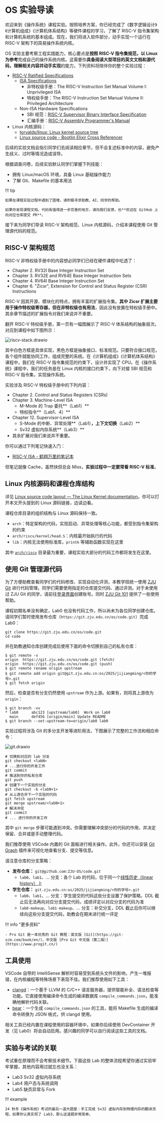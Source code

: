 # OS 实验导读

欢迎来到《操作系统》课程实验。按照培养方案，你已经完成了《数字逻辑设计》《计算机组成》《计算机体系结构》等硬件课程的学习，了解了 RISC-V 指令集架构和计算机系统的基本组成。现在，我们将进入软件部分，动手实现一个运行在 RISC-V 架构下的简易操作系统内核。

OS 实验主要考察工程实践能力，核心要点是**按照 RISC-V 指令集规范，以 Linux 为参考**完成自己的操作系统内核。这需要你**具备阅读大型项目的英文文档和源代码，理解相关内容并动手实现**的能力，下列资料将陪伴你的整个实验过程：

- [RISC-V Ratified Specifications](https://riscv.org/specifications/ratified/)
    - [ISA Specifications](https://github.com/riscv/riscv-isa-manual/)
        - 非特权级手册：The RISC-V Instruction Set Manual Volume I: Unprivileged ISA
        - 特权级手册：The RISC-V Instruction Set Manual Volume II: Privileged Architecture
    - Non-ISA Hardware Specifications
        - SBI 规范：[RISC-V Supervisor Binary Interface Specification](https://github.com/riscv-non-isa/riscv-sbi-doc/)
        - 汇编手册：[RISC-V Assembly Programmer's Manual](https://github.com/riscv-non-isa/riscv-asm-manual)
- Linux 内核源码：
    - [torvalds/linux: Linux kernel source tree](https://github.com/torvalds/linux)
    - [Linux source code - Bootlin Elixir Cross Referencer](https://elixir.bootlin.com/)

后续的实验文档会指引同学们去阅读相应章节，但不会复述标准中的内容，避免产生歧义、过时等情况造成误导。

根据调查问卷，后续实验默认同学们掌握下列技能：

- 拥有 Linux/macOS 环境，具备 Linux 基础操作能力
- 了解 Git、Makefile 的基本用法

!!! tip

    如果在课程实验过程中遇到了困难，请积极寻求助教、AI、同学的帮助。

    如果你发现课程文档、代码有值得进一步完善的地方，请向我们反馈，也**欢迎在 GitHub 上向对应仓库提交 PR**。

接下来为同学们导读 RISC-V 架构规范、Linux 内核源码，介绍本课程使用 Git 管理源代码的规范。

## RISC-V 架构规范

RISC-V 非特权级手册中的内容想必同学们已经在硬件课程中吃透了：

- Chapter 2. RV32I Base Integer Instruction Set
- Chapter 3. RV32E and RV64E Base Integer Instruction Sets
- Chapter 4. RV64I Base Integer Instruction Set
- Chapter 6. "Zicsr", Extension for Control and Status Register
 (CSR) Instructions

RISC-V 因其开源、模块化的特点，拥有丰富的扩展指令集。**其中 Zicsr 扩展主要用于操作特权级寄存器，但在非特权级也有用法**，因此没有放置在特权级手册中。其余章节描述的扩展指令对我们来说并不重要。

翻开 RISC-V 特权级手册，第一页有一幅图展示了 RISC-V 体系结构的抽象层次。对应到课程中如下图所示：

![riscv-stack.drawio](intro.assets/riscv-stack.drawio)

其中白色方框是具体实现，黑色方框是抽象接口、标准规范。只要符合接口规范，各个组件就能协同工作，组成完整的系统。在《计算机组成》《计算机体系结构》课程中，我们在 RISC-V 指令集规范的约束下，设计并实现了 CPU。在《操作系统》课程中，我们的任务是在 Linux 内核的接口约束下，向下对接 SBI 规范和 RISC-V 指令集，实现操作系统。

实验涉及 RISC-V 特权级手册中的下列内容：

- Chapter 2. Control and Status Registers (CSRs)
- Chapter 3. Machine-Level ISA
    - M-Mode 的 Trap 委托**（Lab1）**
    - 特权指令**（Lab1、4）**
- Chapter 12. Supervisor-Level ISA
    - S-Mode 的中断、异常处理**（Lab1）**，上下文切换**（Lab2）**
    - Sv32 虚拟内存系统**（Lab3）**
- 其余扩展对我们来说并不重要。

你可以通过下列笔记快速入门：

- [RISC-V ISA - 鹤翔万里的笔记本](https://note.tonycrane.cc/cs/pl/riscv/)

但笔记就像 Cache，虽然快但总会 Miss，**实验过程中一定要常看 RISC-V 标准**。

## Linux 内核源码和课程仓库结构

详见 [Linux source code layout — The Linux Kernel documentation](https://linux-kernel-labs.github.io/refs/heads/master/lectures/intro.html#linux-source-code-layout)。你可以打开本文开头提到的 Linux 源码链接，边读边看。

课程仓库目录的组织结构与 Linux 源码保持一致。

- `arch`：特定架构的代码，实现启动、异常处理等核心功能，都受到指令集架构的约束
- `arch/riscv/kernel/head.S`：内核最开始执行的代码
- `lib`：内核无法使用标准库，`printk` 等辅助函数实现在这里

其中 [`arch/riscv`](https://github.com/torvalds/linux/tree/master/arch/riscv) 目录最为重要，课程实验大部分的代码工作都将发生在这里。

## 使用 Git 管理源代码

为了方便助教查看同学们的代码修改、实现自动化评测，本教学班统一使用 [ZJU Git](https://git.zju.edu.cn/) 进行代码管理。同学们需要使用指定的仓库提交代码、通过评测。对于未使用过 ZJU Git 的同学，请前往[登录界面](https://git.zju.edu.cn/users/sign_in)创建账号。同时 [ZJU Git 101](https://www.pages.zjusct.io/git101/) 提供了一些使用帮助。

课程初期名单没有确定，Lab0 也没有代码工作，所以尚未为各位同学创建仓库。请同学们暂时使用发布仓库（`https://git.zju.edu.cn/os/code.git`）完成 Lab0：

```shell
git clone https://git.zju.edu.cn/os/code.git
cd code
```

并在助教通知仓库创建完成后使用下面的命令切换到自己的私有仓库：

```console
$ git remote -v
origin  https://git.zju.edu.cn/os/code.git (fetch)
origin  https://git.zju.edu.cn/os/code.git (push)
$ git remote rename origin upstream
$ git remote add origin git@git.zju.edu.cn:os/2025/jijiangming/<你的学号>.git
$ git fetch origin
```

然后，检查是否有分支仍然使用 `upstream` 作为上游。如果有，则将其上游改为 `origin`：

```console
$ git branch -vv
* lab0      abc123 [upstream/lab0]  Work on lab0
  main      def456 [origin/main] Update README
$ git branch --set-upstream-to=origin/lab0 lab0
```

实验过程将涉及 Git 的多分支开发等进阶用法，下图展示了完整的工作流和相应命令：

![git.drawio](intro.assets/git.drawio)

```shell
# 切换到对应的 lab 分支
git checkout <labN>
# ...进行你的开发工作
git commit
# 推送到你的私有仓库
git push
# 创建下一个实验的分支
git checkout -b <labN+1>
# 从上游合并下一个实验的代码
git fetch upstream
git merge upstream/<labN+1>
# 解决冲突
git commit
# ... 进行你的开发工作
```

其中 `git merge` 步骤可能遇到冲突。你需要理解冲突部分的代码的作用，并决定保留、合并或是手动整理代码。

我们推荐使用 VSCode 内置的 Git 面板进行相关操作。此外，你还可以安装 [Git Graph](https://marketplace.visualstudio.com/items?itemName=mhutchie.git-graph) 插件来可视化地查看分支、提交等信息。

请注意仓库的分支策略：

- **发布仓库：** `git@github.com:ZJU-OS/code.git`
    - `lab0`、`lab1`、... 分支：各个 Lab 的代码，位于同一个[线性历史（linear history）](https://stackoverflow.com/questions/20348629/what-are-the-advantages-of-keeping-linear-history-in-git)上
- **学生仓库：** `git.zju.edu.cn:os/2025/jijiangming/<你的学号>.git`
    - `lab0`、`lab1`、... 分支：学生提交的代码这些分支设置了保护策略，DDL 截止后无法再向对应分支提交代码，成绩评定以对应分支的代码为准
    - `lab0-makeup`、`lab1-makeup`、... 分支：补交分支，DDL 截止后你可以继续向这些分支提交代码，助教会在期末进行统一评定

!!! info "更多资料"

    - Pro Git 是一本优秀的 Git 教程：英文版 [Git](https://git-scm.com/book/en/)、中文版 [Pro Git 中文版（第二版）](https://www.progit.cn/)

## 工具使用

VSCode 自带的 IntelliSense 解析时容易受到系统头文件的影响，产生一堆报错，在内核编程等特殊场景下表现不佳。我们推荐使用如下工具：

- [clangd](https://clangd.llvm.org/)：一个基于 LLVM 的 C/C++ 语言服务器，提供智能补全、语法检查等功能。它直接使用编译命令生成的编译数据库 `compile_commands.json`，能准确地解析代码关联。
- [bear](https://github.com/rizsotto/Bear)：一个生成 `compile_commands.json` 的工具，能将 Makefile 生成的编译命令转换为 JSON 格式，供 clangd 使用。

相关工具已经内置在课程使用的容器环境中，如果你后续使用 DevContainer 开发（见 Lab0）将会自动启用。感兴趣的同学可以自行阅读这些工具的文档。

## 实验与考试的关联

考试重在原理而不会考察技术细节。下面这些 Lab 的整体流程希望你通过实验牢牢掌握，其他内容用过就忘也没关系：

- Lab3 Sv32 虚拟内存系统
- Lab4 用户态与系统调用
- Lab5 缺页异常与 Fork

!!! example

    24 秋冬《操作系统》考试的最后一道大题是：手工完成 Sv32 虚拟内存到物理内存的翻译流程。如果你认真实现了 Lab3，那么这道题非常简单。
